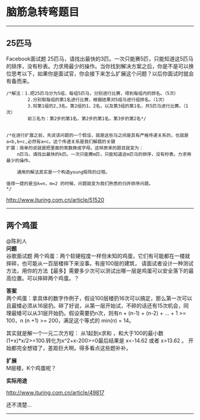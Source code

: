 


# 脑筋急转弯题目  

---

## 25匹马

Facebook面试题 25匹马，请找出最快的3匹。一次只能赛5匹，只能知道这5匹马的排序，没有秒表。力求用最少的操作。当你找到解决方案之后，你是不是可以换位思考以下，如果你是面试官，你会接下来怎么扩展这个问题？以后你面试时就会有备而来。

	/*解法：1.把25匹马分为5组，每组5匹马，分别进行比赛，得到每组内的排名。（5次）
			2.分别取每组的第1名进行比赛，根据结果对5组马进行组排名。（1次）
			3.将第1组的2,3名，第2组的1，2名，以及第3组的第1名，共5匹马进行比赛。（1次）
			前三名为：第2步的第1名，第2步的第1名，第3步的第2名*/
		
		
	/*在进行扩展之前，先说该问题的一个假设，就是这些马之间是具有严格传递关系的，也就是a<b,b<c,必然有a<c。这个传递关系是我们解题的关键
	扩展：简单的说就是把里面的常数换成字母。这样原来的题目就变为：
		n匹马，请找出最快的k匹。一次只能赛m匹，只能知道这m匹马的排序，没有秒表。力求用最少的操作。
		
		通用的解法其实是一个构造young矩阵的过程。
		
	值得一提的是当k=n，m=2 的时候，问题就变为我们熟悉的归并排序问题。
	*/

http://www.ituring.com.cn/article/51520

---
## 两个鸡蛋  

@陈利人  
**问题**  
谷歌面试题 两个鸡蛋：两个软硬程度一样但未知的鸡蛋，它们有可能都在一楼就摔碎，也可能从一百层楼摔下来没事。有座100层的建筑，
请面试者设计一种测试方法，用你的方法【最多】需要多少次可以测试出哪一层是鸡蛋可以安全落下的最高位置。可以摔碎两个鸡蛋。？

**答案**  
两个鸡蛋：拿具体的数字作例子，假设100层楼扔16次可以搞定，那么第一次可以且最矮必须从16层扔。碎了好说，从第一层开始试，不碎的话还有15次机会，同理最矮可以从31层开始扔。假设需要扔n次，则有n + (n-1) + (n-2) + … + 1 >= 100，n (n +1) >= 200，满足这个等式的 min(n) = 14。

其实就是解一个一元二次方程：
从1起到x求和 ，和大于100的最小数 (1+x)*x/2>=100.转化为x^2+x-200>=0最后结果是 x<-14.62 或者 x>13.62 。 开始都完全想错了，差距巨大啊。得多看点这些题补补。

**扩展**  
M层楼，K个鸡蛋呢？

**实际用途** 

http://www.ituring.com.cn/article/49817

还不清楚...
 
---